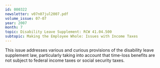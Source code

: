 ```yaml
---
id: 000322
newsletter: v07n07jul2007.pdf
volume_issue: 07-07
year: 2007
month: 7
topic: Disability Leave Supplement: RCW 41.04.500
subtopic: Making the Employee Whole: Issues with Income Taxes
---
```


This issue addresses various and curious provisions of the disability leave supplement law, particularly taking into account that time-loss benefits are not subject to federal income taxes or social security taxes.